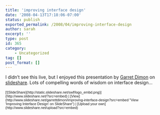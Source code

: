 ```yaml
---
title: 'improving interface design'
date: '2008-04-13T17:18:06-07:00'
status: publish
exported_permalink: /2008/04/improving-interface-design
author: sarah
excerpt: ''
type: post
id: 365
category:
    - Uncategorized
tag: []
post_format: []
---
```

I didn’t see this live, but I enjoyed this presentation by [Garret Dimon](http://garrettdimon.com/pages/about) on [slideshare](http://www.slideshare.net/garrettdimon/improving-interface-design). Lots of compelling words of wisdom on interface design…

<div id="__ss_49815" style="width:425px;text-align:left"><div style="font-size:11px;font-family:tahoma,arial;height:26px;padding-top:2px">[![SlideShare](http://static.slideshare.net/swf/logo_embd.png)](http://www.slideshare.net/?src=embed) | [View](http://www.slideshare.net/garrettdimon/improving-interface-design?src=embed "View 'Improving Interface Design' on SlideShare") | [Upload your own](http://www.slideshare.net/upload?src=embed)</div></div>